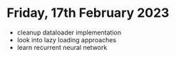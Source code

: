# Friday, 17th February 2023

- cleanup dataloader implementation
- look into lazy loading approaches
- learn recurrent neural network
